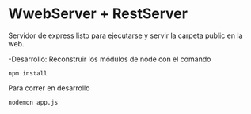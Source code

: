 # WwebServer + RestServer
Servidor de express listo para ejecutarse y servir la carpeta public en la web.

-Desarrollo: Reconstruir los módulos de node con el comando
```
npm install
```

Para correr en desarrollo
```
nodemon app.js
```